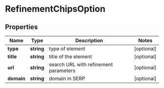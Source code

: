 # RefinementChipsOption

## Properties

| Name | Type | Description | Notes |
|------------ | ------------- | ------------- | -------------|
**type** | **string** | type of element |[optional]|
**title** | **string** | title of the element |[optional]|
**url** | **string** | search URL with refinement parameters |[optional]|
**domain** | **string** | domain in SERP |[optional]|